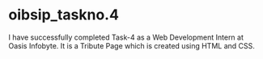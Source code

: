 # oibsip_taskno.4
I have successfully completed Task-4 as a Web Development Intern at Oasis Infobyte. It is a Tribute Page which is created using HTML and CSS.
